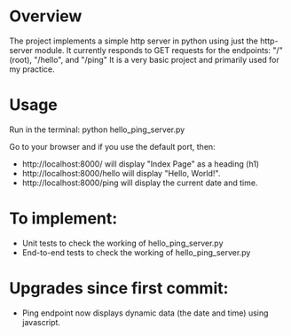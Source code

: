 # Overview
The project implements a simple http server in python using just the http-server module.
It currently responds to GET requests for the endpoints: "/" (root), "/hello", and "/ping"
It is a very basic project and primarily used for my practice.

# Usage 
Run in the terminal: python hello_ping_server.py

Go to your browser and if you use the default port, then:
+ http://localhost:8000/ will display "Index Page" as a heading (h1)
+ http://localhost:8000/hello will display "Hello, World!".
+ http://localhost:8000/ping will display the current date and time.

# To implement:
+ Unit tests to check the working of hello_ping_server.py
+ End-to-end tests to check the working of hello_ping_server.py

# Upgrades since first commit:
+ Ping endpoint now displays dynamic data (the date and time) using javascript. 
